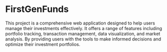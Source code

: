 # FirstGenFunds
This project is a comprehensive web application designed to help users manage their investments effectively. It offers a range of features including portfolio tracking, transaction management, data visualization, and market analysis. By providing users with the tools to make informed decisions and optimize their investment portfolios.
